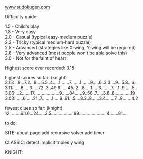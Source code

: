 www.sudokugen.com

Difficulty guide:

1.5 - Child's play  
1.8 - Very easy  
2.0 - Casual (typical easy-medium puzzle)  
2.3 - Tricky (typical medium-hard puzzle)  
2.5 - Advanced (strategies like X-wing, Y-wing will be required)  
2.8 - Very advanced (most people won't be able solve this)  
3.0 - Not for the faint of heart  

Highest score ever recorded: 3.15  

highest scores so far: (knight)  
3.15: ..9...7.2...9....5.5..4.....1.......7.......1.......9.....6..3.3....9...5.8...6..  
3.11: .....6.....3.....72..3..49.6......45..2...8.....1.....3........7....1..9......5..  
3.06: ..2.......17....................9......84......9..56..7.....3.8..8.............19  
3.03: .....6......21..7........1.....9..61...5....8.3..8......3.4.......7...8.......4.2  

fewest clues so far: (knight)  
12: .......6.1.6...24.....3.5..................89......................4.......81....  

to do:

SITE:
about page
add recursive solver
add timer

CLASSIC:
detect implicit triples
y wing

KNIGHT:
